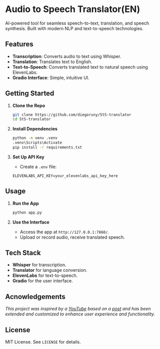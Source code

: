 # Audio to Speech Translator(EN)

AI-powered tool for seamless speech-to-text, translation, and speech synthesis. Built with modern NLP and text-to-speech technologies.

## Features

- **Transcription**: Converts audio to text using Whisper.
- **Translation**: Translates text to English.
- **Text-to-Speech**: Converts translated text to natural speech using ElevenLabs.
- **Gradio Interface**: Simple, intuitive UI.

## Getting Started

1. **Clone the Repo**
    ```bash
    git clone https://github.com/diegoruny/StS-translator
    cd StS-translator
    ```

2. **Install Dependencies**
    ```bash
    python -m venv .venv
    .venv\Scripts\Activate
    pip install -r requirements.txt
    ```

3. **Set Up API Key**
    - Create a `.env` file:
    ```
    ELEVENLABS_API_KEY=your_elevenlabs_api_key_here
    ```

## Usage

1. **Run the App**
    ```bash
    python app.py
    ```

2. **Use the Interface**
    - Access the app at `http://127.0.0.1:7860/`.
    - Upload or record audio, receive translated speech.

## Tech Stack

- **Whisper** for transcription.
- **Translator** for language conversion.
- **ElevenLabs** for text-to-speech.
- **Gradio** for the user interface.

## Acnowledgements
*This project was inspired by a [YouTube](https://youtu.be/oxLvf2nDCvQ?si=6DjBbct7J5V0n8Od) based on a [post](https://blog.gopenai.com/create-a-simple-voice-to-voice-translation-app-with-python-83310c633a20) and has been extended and customized to enhance user experience and functionality.*


## License

MIT License. See `LICENSE` for details.
